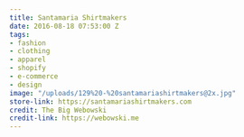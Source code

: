 ```yaml
---
title: Santamaria Shirtmakers
date: 2016-08-18 07:53:00 Z
tags:
- fashion
- clothing
- apparel
- shopify
- e-commerce
- design
image: "/uploads/129%20-%20santamariashirtmakers@2x.jpg"
store-link: https://santamariashirtmakers.com
credit: The Big Webowski
credit-link: https://webowski.me
---
```


